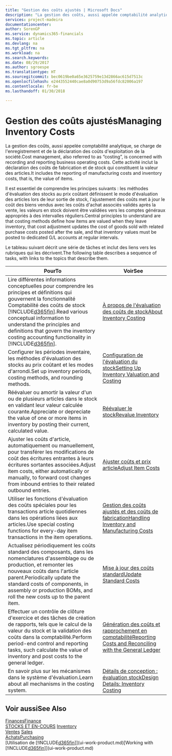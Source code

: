 ```yaml
---
title: "Gestion des coûts ajustés | Microsoft Docs"
description: "La gestion des coûts, aussi appelée comptabilité analytique, se charge de l'enregistrement et de la déclaration des coûts d'exploitation de la société. Cette activité inclut la déclaration des coûts de fabrication et de stock qui constituent la valeur des articles."
services: project-madeira
documentationcenter: 
author: SorenGP
ms.service: dynamics365-financials
ms.topic: article
ms.devlang: na
ms.tgt_pltfrm: na
ms.workload: na
ms.search.keywords: 
ms.date: 08/29/2017
ms.author: sgroespe
ms.translationtype: HT
ms.sourcegitcommit: bec0619be0a65e3625759e13d2866ac615d7513c
ms.openlocfilehash: e2443552440cae8a0d90753d9a56fdc82006a197
ms.contentlocale: fr-be
ms.lasthandoff: 01/30/2018

---
```

# <a name="managing-inventory-costs"></a><span data-ttu-id="fc151-104">Gestion des coûts ajustés</span><span class="sxs-lookup"><span data-stu-id="fc151-104">Managing Inventory Costs</span></span>
<span data-ttu-id="fc151-105">La gestion des coûts, aussi appelée comptabilité analytique, se charge de l'enregistrement et de la déclaration des coûts d'exploitation de la société.</span><span class="sxs-lookup"><span data-stu-id="fc151-105">Cost management, also referred to as “costing”, is concerned with recording and reporting business operating costs.</span></span> <span data-ttu-id="fc151-106">Cette activité inclut la déclaration des coûts de fabrication et de stock qui constituent la valeur des articles.</span><span class="sxs-lookup"><span data-stu-id="fc151-106">It includes the reporting of manufacturing costs and inventory costs, that is, the value of items.</span></span>   

<span data-ttu-id="fc151-107">Il est essentiel de comprendre les principes suivants : les méthodes d'évaluation des stocks au prix coûtant définissent le mode d'évaluation des articles lors de leur sortie de stock, l'ajustement des coûts met à jour le coût des biens vendus avec les coûts d'achat associés validés après la vente, les valeurs en stock doivent être validées vers les comptes généraux appropriés à des intervalles réguliers.</span><span class="sxs-lookup"><span data-stu-id="fc151-107">Central principles to understand are that costing methods define how items are valued when they leave inventory, that cost adjustment updates the cost of goods sold with related purchase costs posted after the sale, and that inventory values must be posted to dedicated G/L accounts at regular intervals.</span></span>

<span data-ttu-id="fc151-108">Le tableau suivant décrit une série de tâches et inclut des liens vers les rubriques qui les décrivent.</span><span class="sxs-lookup"><span data-stu-id="fc151-108">The following table describes a sequence of tasks, with links to the topics that describe them.</span></span>

|<span data-ttu-id="fc151-109">**Pour**</span><span class="sxs-lookup"><span data-stu-id="fc151-109">**To**</span></span>|<span data-ttu-id="fc151-110">**Voir**</span><span class="sxs-lookup"><span data-stu-id="fc151-110">**See**</span></span>|  
|------------|-------------|  
|<span data-ttu-id="fc151-111">Lire différentes informations conceptuelles pour comprendre les principes et définitions qui gouvernent la fonctionnalité Comptabilité des coûts de stock [!INCLUDE[d365fin](includes/d365fin_md.md)].</span><span class="sxs-lookup"><span data-stu-id="fc151-111">Read various conceptual information to understand the principles and definitions that govern the inventory costing accounting functionality in [!INCLUDE[d365fin](includes/d365fin_md.md)].</span></span>|[<span data-ttu-id="fc151-112">À propos de l'évaluation des coûts de stock</span><span class="sxs-lookup"><span data-stu-id="fc151-112">About Inventory Costing</span></span>](finance-learn-about-costing.md)|  
|<span data-ttu-id="fc151-113">Configurer les périodes inventaire, les méthodes d'évaluation des stocks au prix coûtant et les modes d'arrondi.</span><span class="sxs-lookup"><span data-stu-id="fc151-113">Set up inventory periods, costing methods, and rounding methods.</span></span>|[<span data-ttu-id="fc151-114">Configuration de l'évaluation du stock</span><span class="sxs-lookup"><span data-stu-id="fc151-114">Setting Up Inventory Valuation and Costing</span></span>](finance-set-up-inventory-valuation-and-costing.md)|
|<span data-ttu-id="fc151-115">Réévaluer ou amortir la valeur d'un ou de plusieurs articles dans le stock en validant leur valeur calculée courante.</span><span class="sxs-lookup"><span data-stu-id="fc151-115">Appreciate or depreciate the value of one or more items in inventory by posting their current, calculated value.</span></span>|[<span data-ttu-id="fc151-116">Réévaluer le stock</span><span class="sxs-lookup"><span data-stu-id="fc151-116">Revalue Inventory</span></span>](inventory-how-revalue-inventory.md)|
|<span data-ttu-id="fc151-117">Ajuster les coûts d'article, automatiquement ou manuellement, pour transférer les modifications de coût des écritures entrantes à leurs écritures sortantes associées.</span><span class="sxs-lookup"><span data-stu-id="fc151-117">Adjust item costs, either automatically or manually, to forward cost changes from inbound entries to their related outbound entries.</span></span>|[<span data-ttu-id="fc151-118">Ajuster coûts et prix article</span><span class="sxs-lookup"><span data-stu-id="fc151-118">Adjust Item Costs</span></span>](inventory-how-adjust-item-costs.md)|
|<span data-ttu-id="fc151-119">Utiliser les fonctions d'évaluation des coûts spéciales pour les transactions article quotidiennes dans les opérations liées aux articles.</span><span class="sxs-lookup"><span data-stu-id="fc151-119">Use special costing functions for every-day item transactions in the item operations.</span></span>|[<span data-ttu-id="fc151-120">Gestion des coûts ajustés et des coûts de fabrication</span><span class="sxs-lookup"><span data-stu-id="fc151-120">Handling Inventory and Manufacturing Costs</span></span>](finance-handle-inventory-and-manufacturing-costs.md)|  
|<span data-ttu-id="fc151-121">Actualisez périodiquement les coûts standard des composants, dans les nomenclatures d'assemblage ou de production, et remonter les nouveaux coûts dans l'article parent.</span><span class="sxs-lookup"><span data-stu-id="fc151-121">Periodically update the standard costs of components, in assembly or production BOMs, and roll the new costs up to the parent item.</span></span>|[<span data-ttu-id="fc151-122">Mise à jour des coûts standard</span><span class="sxs-lookup"><span data-stu-id="fc151-122">Update Standard Costs</span></span>](finance-how-to-update-standard-costs.md)|
|<span data-ttu-id="fc151-123">Effectuer un contrôle de clôture d'exercice et des tâches de création de rapports, tels que le calcul de la valeur du stock et la validation des coûts dans la comptabilité.</span><span class="sxs-lookup"><span data-stu-id="fc151-123">Perform period-end control and reporting tasks, such calculate the value of inventory and post costs to the general ledger.</span></span>|[<span data-ttu-id="fc151-124">Génération des coûts et rapprochement en comptabilité</span><span class="sxs-lookup"><span data-stu-id="fc151-124">Reporting Costs and Reconciling with the General Ledger</span></span>](finance-report-costs-and-reconcile-with-the-general-ledger.md)|  
|<span data-ttu-id="fc151-125">En savoir plus sur les mécanismes dans le système d'évaluation.</span><span class="sxs-lookup"><span data-stu-id="fc151-125">Learn about all mechanisms in the costing system.</span></span>|[<span data-ttu-id="fc151-126">Détails de conception : évaluation stock</span><span class="sxs-lookup"><span data-stu-id="fc151-126">Design Details: Inventory Costing</span></span>](design-details-inventory-costing.md)|  

## <a name="see-also"></a><span data-ttu-id="fc151-127">Voir aussi</span><span class="sxs-lookup"><span data-stu-id="fc151-127">See Also</span></span>  
 [<span data-ttu-id="fc151-128">Finances</span><span class="sxs-lookup"><span data-stu-id="fc151-128">Finance</span></span>](finance.md)  
 <span data-ttu-id="fc151-129">[STOCKS ET EN-COURS](inventory-manage-inventory.md) </span><span class="sxs-lookup"><span data-stu-id="fc151-129">[Inventory](inventory-manage-inventory.md) </span></span>  
 <span data-ttu-id="fc151-130">[Ventes](sales-manage-sales.md) </span><span class="sxs-lookup"><span data-stu-id="fc151-130">[Sales](sales-manage-sales.md) </span></span>  
 [<span data-ttu-id="fc151-131">Achats</span><span class="sxs-lookup"><span data-stu-id="fc151-131">Purchasing</span></span>](purchasing-manage-purchasing.md)  
 <span data-ttu-id="fc151-132">[Utilisation de [!INCLUDE[d365fin](includes/d365fin_md.md)]](ui-work-product.md)</span><span class="sxs-lookup"><span data-stu-id="fc151-132">[Working with [!INCLUDE[d365fin](includes/d365fin_md.md)]](ui-work-product.md)</span></span>

